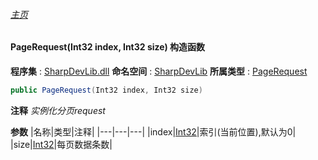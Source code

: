 ###### [主页](./Index.md "主页")
#### PageRequest(Int32 index, Int32 size) 构造函数
**程序集** : [SharpDevLib.dll](./SharpDevLib.assembly.md "SharpDevLib.dll")
**命名空间** : [SharpDevLib](./SharpDevLib.namespace.md "SharpDevLib")
**所属类型** : [PageRequest](./SharpDevLib.PageRequest.md "PageRequest")
``` csharp
public PageRequest(Int32 index, Int32 size)
```
**注释**
*实例化分页request*

**参数**
|名称|类型|注释|
|---|---|---|
|index|[Int32](https://learn.microsoft.com/en-us/dotnet/api/system.int32 "Int32")|索引(当前位置),默认为0|
|size|[Int32](https://learn.microsoft.com/en-us/dotnet/api/system.int32 "Int32")|每页数据条数|

